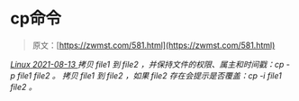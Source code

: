 <!--yml
category: 未分类
date: 0001-01-01 00:00:00
--->

# cp命令

> 原文：[https://zwmst.com/581.html](https://zwmst.com/581.html)

   [ *Linux* ](https://zwmst.com/linux)*[ <time datetime="2021-08-14T07:35:46+08:00"> 2021-08-13 </time> ](https://zwmst.com/581.html)  拷贝 file1 到 file2 ，并保持文件的权限、属主和时间戳：cp -p file1 file2 。
拷贝 file1 到 file2 ，如果 file2 存在会提示是否覆盖：cp -i file1 file2 。*